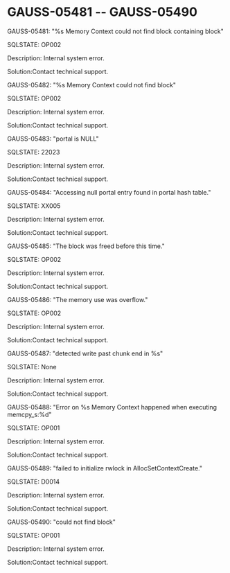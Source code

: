 # GAUSS-05481 -- GAUSS-05490<a name="EN-US_TOPIC_0302073267"></a>

GAUSS-05481: "%s Memory Context could not find block containing block"

SQLSTATE: OP002

Description: Internal system error.

Solution:Contact technical support.

GAUSS-05482: "%s Memory Context could not find block"

SQLSTATE: OP002

Description: Internal system error.

Solution:Contact technical support.

GAUSS-05483: "portal is NULL"

SQLSTATE: 22023

Description: Internal system error.

Solution:Contact technical support.

GAUSS-05484: "Accessing null portal entry found in portal hash table."

SQLSTATE: XX005

Description: Internal system error.

Solution:Contact technical support.

GAUSS-05485: "The block was freed before this time."

SQLSTATE: OP002

Description: Internal system error.

Solution:Contact technical support.

GAUSS-05486: "The memory use was overflow."

SQLSTATE: OP002

Description: Internal system error.

Solution:Contact technical support.

GAUSS-05487: "detected write past chunk end in %s"

SQLSTATE: None

Description: Internal system error.

Solution:Contact technical support.

GAUSS-05488: "Error on %s Memory Context happened when executing memcpy\_s:%d"

SQLSTATE: OP001

Description: Internal system error.

Solution:Contact technical support.

GAUSS-05489: "failed to initialize rwlock in AllocSetContextCreate."

SQLSTATE: D0014

Description: Internal system error.

Solution:Contact technical support.

GAUSS-05490: "could not find block"

SQLSTATE: OP001

Description: Internal system error.

Solution:Contact technical support.


